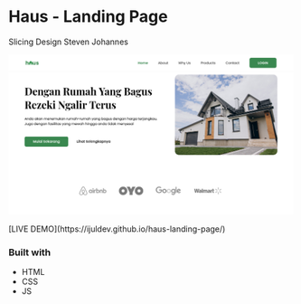 # Haus - Landing Page
Slicing Design Steven Johannes

<p align="center">
	<img src="thumbnail.png" width="768">
</p>
[LIVE DEMO](https://ijuldev.github.io/haus-landing-page/)

### Built with
- HTML
- CSS
- JS
